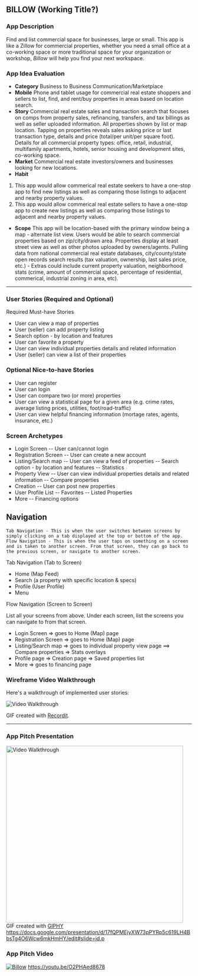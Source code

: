 ## BILLOW (Working Title?)

### App Description
Find and list commercial space for businesses, large or small. This app is like a Zillow for commercial properties, whether you need a small office at a co-working space or more traditional space for your organization or workshop, *Billow* will help you find your next workspace. 

### App Idea Evaluation
- **Category** Business to Business Communication/Marketplace
- **Mobile** Phone and tablet usage for commercial real estate shoppers and sellers to list, find, and rent/buy properties in areas based on location search. 
- **Story** Commercial real estate sales and transaction search that focuses on comps from property sales, refinancing, transfers, and tax billings as well as seller uploaded information. All properties shown by list or map location. Tapping on properties reveals sales asking price or last transaction type, details and price (total/per unit/per square foot). Details for all commercial property types: office, retail, industrial, multifamily apartments, hotels, senior housing and development sites, co-working space.
- **Market** Commercial real estate investors/owners and businesses looking for new locations.
- **Habit** 
1. This app would allow commerical real estate seekers to have a one-stop app to find new listings as well as comparing those listings to adjacent and nearby property values. 
2. This app would allow commerical real estate sellers to have a one-stop app to create new listings as well as comparing those listings to adjacent and nearby property values. 
- **Scope** This app will be location-based with the primary window being a map - alternate list view. Users would be able to search commercial properties based on zip/city/drawn area. Properties display at least street view as well as other photos uploaded by owners/agents. Pulling data from national commercial real estate databases, city/county/state open records search results (tax valuation, ownership, last sales price, etc.) - Extras could include current property valuation, neighborhood stats (crime, amount of commercial space, percentage of residential, commerical, industrial zoning in area, etc).

---

### User Stories (Required and Optional)

Required Must-have Stories

- User can view a map of properties
- User (seller) can add property listing
- Search option - by location and features
- User can favorite a property
- User can view individual properties details and related information
- User (seller) can view a list of their properties

### Optional Nice-to-have Stories

- User can register
- User can login
- User can compare two (or more) properties
- User can view a statistical page for a given area (e.g. crime rates, average listing prices, utilities, foot/road-traffic)
- User can view helpful financing information (mortage rates, agents, insurance, etc.)

### Screen Archetypes

- Login Screen
    -- User can/cannot login
- Registration Screen
    -- User can create a new account
- Listing/Search map
    -- User can view a feed of properties
    -- Search option - by location and features
    -- Statistics
- Property View
    -- User can view individual properties details and related information
    -- Compare properties
- Creation
    -- User can post new properties
- User Profile List
    -- Favorites
    -- Listed Properties
- More
    -- Financing options

## Navigation

    Tab Navigation - This is when the user switches between screens by simply clicking on a tab displayed at the top or bottom of the app.
    Flow Navigation - This is when the user taps on something on a screen and is taken to another screen. From that screen, they can go back to the previous screen, or navigate to another screen.

Tab Navigation (Tab to Screen)

- Home (Map Feed)
- Search (a property with specific location & specs)
- Profile (User Profile)
- Menu

Flow Navigation (Screen to Screen)

List all your screens from above. Under each screen, list the screens you can navigate to from that screen.

- Login Screen
    => goes to Home (Map) page
- Registration Screen 
    => goes to Home (Map) page
- Listing/Search map
    => goes to individual property view page
        ==> Compare properties
    => Stats overlays
- Profile page
    => Creation page
    => Saved properties list
- More
    => goes to financing page

### Wireframe Video Walkthrough

Here's a walkthrough of implemented user stories:

<img src='http://recordit.co/fISIATTAOT.gif' title='Video Walkthrough' width='' alt='Video Walkthrough' />

GIF created with [Recordit](http://www.recordit.co).

---

### App Pitch Presentation
<img src='https://media.giphy.com/media/nqfUQs9BCFWyv1eAjC/giphy.gif' title='Video Walkthrough' width="480" alt='Video Walkthrough'><br>
GIF created with [GIPHY](https://giphy.com/gifs/nqfUQs9BCFWyv1eAjC)<br>
https://docs.google.com/presentation/d/17fQPMEjyXW73pPYRp5c619LH4BbsTg4O6Wcw6mkHmHY/edit#slide=id.p

### App Pitch Video
[![Billow](https://img.youtube.com/vi/O2PHAed8678/0.jpg)](https://www.youtube.com/watch?v=O2PHAed8678)
https://youtu.be/O2PHAed8678
